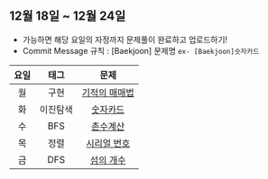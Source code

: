 ## 12월 18일 ~ 12월 24일

 - 가능하면 해당 요일의 자정까지 문제풀이 완료하고 업로드하기!
 -  Commit Message 규칙 : [Baekjoon] 문제명 `ex- [Baekjoon]숫자카드`

 | **요일** | **태그**     | **문제**          |
|:------:|:----------:|:---------------:|
| 월   | 구현     | [기적의 매매법](https://www.acmicpc.net/problem/20546) |
| 화   | 이진탐색 | [숫자카드](https://www.acmicpc.net/problem/10815)      |
| 수   | BFS      | [촌수계산](https://www.acmicpc.net/problem/2644)      |
| 목   | 정렬     | [시리얼 번호](https://www.acmicpc.net/problem/1431)   |
| 금   | DFS     | [섬의 개수](https://www.acmicpc.net/problem/4963)   |